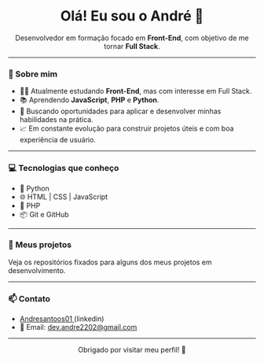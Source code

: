 <h1 align="center">Olá! Eu sou o André 👋</h1>

<p align="center">
  Desenvolvedor em formação focado em <strong>Front-End</strong>, com objetivo de me tornar <strong>Full Stack</strong>.
</p>

---

### 🚀 Sobre mim

- 👨‍💻 Atualmente estudando **Front-End**, mas com interesse em Full Stack.
- 📚 Aprendendo **JavaScript**, **PHP** e **Python**.
- 🎯 Buscando oportunidades para aplicar e desenvolver minhas habilidades na prática.
- 📈 Em constante evolução para construir projetos úteis e com boa experiência de usuário.

---

### 💻 Tecnologias que conheço

- 🐍 Python
- 🌐 HTML | CSS | JavaScript
- 🐘 PHP
- 📦 Git e GitHub

---

### 📂 Meus projetos

Veja os repositórios fixados para alguns dos meus projetos em desenvolvimento.

---

### 📫 Contato

- [Andresantoos01 ](https://www.linkedin.com/in/andresantoos01) (linkedin)
- 📧 Email: dev.andre2202@gmail.com


---

<p align="center">Obrigado por visitar meu perfil! 🚀</p>

<!--
**andresantoos01/andresantoos01** is a ✨ _special_ ✨ repository because its `README.md` (this file) appears on your GitHub profile.

Here are some ideas to get you started:

- 🔭 I’m currently working on ...
- 🌱 I’m currently learning ...
- 👯 I’m looking to collaborate on ...
- 🤔 I’m looking for help with ...
- 💬 Ask me about ...
- 📫 How to reach me: ...
- 😄 Pronouns: ...
- ⚡ Fun fact: ...
-->
